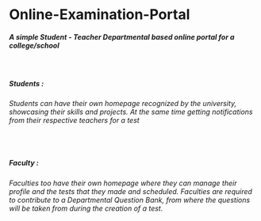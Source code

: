 # Online-Examination-Portal
<h5> A simple Student - Teacher Departmental based online portal for a college/school</h5>
<br>
<h5>Students : </h5> <h6>Students can have their own homepage recognized by the university, showcasing their skills and projects. At the same time getting notifications from their respective teachers for a test</h6>
<br>
<h5>Faculty : </h5> <h6>Faculties too have their own homepage where they can manage their profile and the tests that they made and scheduled. Faculties are required to contribute to a Departmental Question Bank, from where the questions will be taken from during the creation of a test.</h6>       
